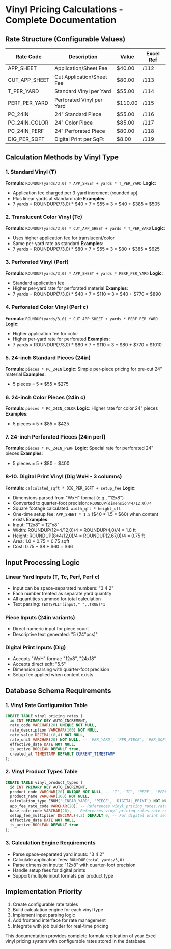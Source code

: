# Vinyl Pricing Calculations - Complete Documentation

## Rate Structure (Configurable Values)

| Rate Code | Description | Value | Excel Ref |
|-----------|-------------|-------|-----------|
| APP_SHEET | Application/Sheet Fee | $40.00 | $I$112 |
| CUT_APP_SHEET | Cut Application/Sheet Fee | $80.00 | $I$113 |
| T_PER_YARD | Standard Vinyl per Yard | $55.00 | $I$114 |
| PERF_PER_YARD | Perforated Vinyl per Yard | $110.00 | $I$115 |
| PC_24IN | 24" Standard Piece | $55.00 | $I$116 |
| PC_24IN_COLOR | 24" Color Piece | $85.00 | $I$117 |
| PC_24IN_PERF | 24" Perforated Piece | $80.00 | $I$118 |
| DIG_PER_SQFT | Digital Print per SqFt | $8.00 | $I$119 |

## Calculation Methods by Vinyl Type

### 1. Standard Vinyl (T)
**Formula**: `ROUNDUP(yards/3,0) * APP_SHEET + yards * T_PER_YARD`
**Logic**: 
- Application fee charged per 3-yard increment (rounded up)
- Plus linear yards at standard rate
**Examples**:
- 7 yards = ROUNDUP(7/3,0) * $40 + 7 * $55 = 3 * $40 + $385 = $505

### 2. Translucent Color Vinyl (Tc) 
**Formula**: `ROUNDUP(yards/3,0) * CUT_APP_SHEET + yards * T_PER_YARD`
**Logic**:
- Uses higher application fee for translucent/color
- Same per-yard rate as standard
**Examples**:
- 7 yards = ROUNDUP(7/3,0) * $80 + 7 * $55 = 3 * $80 + $385 = $625

### 3. Perforated Vinyl (Perf)
**Formula**: `ROUNDUP(yards/3,0) * APP_SHEET + yards * PERF_PER_YARD`
**Logic**:
- Standard application fee
- Higher per-yard rate for perforated material
**Examples**:
- 7 yards = ROUNDUP(7/3,0) * $40 + 7 * $110 = 3 * $40 + $770 = $890

### 4. Perforated Color Vinyl (Perf c)
**Formula**: `ROUNDUP(yards/3,0) * CUT_APP_SHEET + yards * PERF_PER_YARD`
**Logic**:
- Higher application fee for color
- Higher per-yard rate for perforated
**Examples**:
- 7 yards = ROUNDUP(7/3,0) * $80 + 7 * $110 = 3 * $80 + $770 = $1010

### 5. 24-inch Standard Pieces (24in)
**Formula**: `pieces * PC_24IN`
**Logic**: Simple per-piece pricing for pre-cut 24" material
**Examples**:
- 5 pieces = 5 * $55 = $275

### 6. 24-inch Color Pieces (24in c)
**Formula**: `pieces * PC_24IN_COLOR`
**Logic**: Higher rate for color 24" pieces
**Examples**:
- 5 pieces = 5 * $85 = $425

### 7. 24-inch Perforated Pieces (24in perf)
**Formula**: `pieces * PC_24IN_PERF`
**Logic**: Special rate for perforated 24" pieces
**Examples**:
- 5 pieces = 5 * $80 = $400

### 8-10. Digital Print Vinyl (Dig WxH - 3 columns)
**Formula**: `calculated_sqft * DIG_PER_SQFT + setup_fee`
**Logic**:
- Dimensions parsed from "WxH" format (e.g., "12x8")
- Converted to quarter-foot precision: `ROUNDUP(dimension*4/12,0)/4`
- Square footage calculated: `width_qft * height_qft`
- One-time setup fee: `APP_SHEET * 1.5` ($40 * 1.5 = $60) when content exists
**Examples**:
- Input: "12x8" = 12"x8"
- Width: ROUNDUP(12*4/12,0)/4 = ROUNDUP(4,0)/4 = 1.0 ft
- Height: ROUNDUP(8*4/12,0)/4 = ROUNDUP(2.67,0)/4 = 0.75 ft
- Area: 1.0 * 0.75 = 0.75 sqft
- Cost: 0.75 * $8 + $60 = $66

## Input Processing Logic

### Linear Yard Inputs (T, Tc, Perf, Perf c)
- Input can be space-separated numbers: "3 4 2"
- Each number treated as separate yard quantity
- All quantities summed for total calculation
- Text parsing: `TEXTSPLIT(input," ",,TRUE)*1`

### Piece Inputs (24in variants)
- Direct numeric input for piece count
- Descriptive text generated: "5 (24\"pcs)"

### Digital Print Inputs (Dig)
- Accepts "WxH" format: "12x8", "24x18"
- Accepts direct sqft: "5.5"
- Dimension parsing with quarter-foot precision
- Setup fee applied when content exists

## Database Schema Requirements

### 1. Vinyl Rate Configuration Table
```sql
CREATE TABLE vinyl_pricing_rates (
  id INT PRIMARY KEY AUTO_INCREMENT,
  rate_code VARCHAR(20) UNIQUE NOT NULL,
  rate_description VARCHAR(100) NOT NULL,
  rate_value DECIMAL(8,4) NOT NULL,
  rate_unit VARCHAR(20) NOT NULL, -- 'PER_YARD', 'PER_PIECE', 'PER_SQFT', 'PER_APPLICATION'
  effective_date DATE NOT NULL,
  is_active BOOLEAN DEFAULT true,
  created_at TIMESTAMP DEFAULT CURRENT_TIMESTAMP
);
```

### 2. Vinyl Product Types Table
```sql  
CREATE TABLE vinyl_product_types (
  id INT PRIMARY KEY AUTO_INCREMENT,
  product_code VARCHAR(20) UNIQUE NOT NULL, -- 'T', 'TC', 'PERF', 'PERF_C', '24IN', '24IN_C', '24IN_PERF', 'DIG'
  product_name VARCHAR(100) NOT NULL,
  calculation_type ENUM('LINEAR_YARD', 'PIECE', 'DIGITAL_PRINT') NOT NULL,
  app_fee_rate_code VARCHAR(20), -- References vinyl_pricing_rates.rate_code
  base_rate_code VARCHAR(20), -- References vinyl_pricing_rates.rate_code
  setup_fee_multiplier DECIMAL(4,2) DEFAULT 0, -- For digital print setup fee
  effective_date DATE NOT NULL,
  is_active BOOLEAN DEFAULT true
);
```

### 3. Calculation Engine Requirements
- Parse space-separated yard inputs: "3 4 2"
- Calculate application fees: `ROUNDUP(total_yards/3,0)`
- Parse dimension inputs: "12x8" with quarter-foot precision
- Handle setup fees for digital prints
- Support multiple input formats per product type

## Implementation Priority
1. Create configurable rate tables
2. Build calculation engine for each vinyl type
3. Implement input parsing logic
4. Add frontend interface for rate management
5. Integrate with job builder for real-time pricing

This documentation provides complete formula replication of your Excel vinyl pricing system with configurable rates stored in the database.